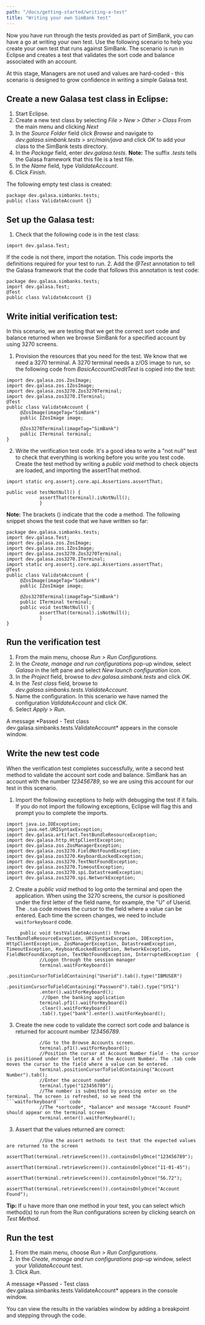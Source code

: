 ```yaml
---
path: "/docs/getting-started/writing-a-test"
title: "Writing your own SimBank test"
---
```


Now you have run through the tests provided as part of SimBank, you can have a go at writing your own test. Use the following scenario to help you create your own test that runs against SimBank. The scenario is run in Eclipse and creates a test that validates the sort code and balance associated with an account. 

At this stage, Managers are not used and values are hard-coded - this scenario is designed to grow confidence in writing a simple Galasa test. 

## Create a new Galasa test class in Eclipse:

1. Start Eclipse. 
2. Create a new test class by selecting *File > New > Other > Class* From the main menu and clicking *Next* 
3. In the *Source Folder* field click *Browse* and navigate to *dev.galasa.simbank.tests* > *src/main/java* and click *OK* to add your class to the SimBank tests directory. 
4. In the *Package* field, enter *dev.galasa.tests*.
**Note:** The suffix *.tests* tells the Galasa framework that this file is a test file.  
5. In the *Name* field, type *ValidateAccount*.
5. Click *Finish*.

The following empty test class is created: 
```
package dev.galasa.simbanks.tests;
public class ValidateAccount {}
```
## Set up the Galasa test:
1. Check that the following code is in the test class:
```
import dev.galasa.Test;
```
If the code is not there, import the notation. This code imports the definitions required for your test to run.
2. Add the *@Test* annotation to tell the Galasa framework that the code that follows this annotation is test code: 
```
package dev.galasa.simbanks.tests;
import dev.galasa.Test;
@Test
public class ValidateAccount {}
```


## Write initial verification test:

In this scenario, we are testing that we get the correct sort code and balance returned when we browse SimBank for a specified account by using 3270 screens.

1. Provision the resources that you need for the test. 
We know that we need a 3270 terminal. A 3270 terminal needs a z/OS image to run, so the following code from *BasicAccountCreditTest* is copied into the test:
```  
import dev.galasa.zos.ZosImage;
import dev.galasa.zos.IZosImage;
import dev.galasa.zos3270.Zos3270Terminal;
import dev.galasa.zos3270.ITerminal;
@Test
public class ValidateAccount {
	 @ZosImage(imageTag="SimBank")
     public IZosImage image;

	 @Zos3270Terminal(imageTag="SimBank")
	 public ITerminal terminal;
} 
```  
2. Write the verification test code.
It's a good idea to write a "not null" test to check that everything is working before you write you test code. Create the test method by writing a *public void* method to check objects are loaded, and importing the assertThat method.
```
import static org.assertj.core.api.Assertions.assertThat;
```
```
public void testNotNull() {
	        assertThat(terminal).isNotNull();
	        }
```  
**Note:** The brackets () indicate that the code a method.
The following snippet shows the test code that we have written so far:  
```
package dev.galasa.simbanks.tests;
import dev.galasa.Test;
import dev.galasa.zos.ZosImage;
import dev.galasa.zos.IZosImage;
import dev.galasa.zos3270.Zos3270Terminal;
import dev.galasa.zos3270.ITerminal;
import static org.assertj.core.api.Assertions.assertThat;
@Test
public class ValidateAccount {
	 @ZosImage(imageTag="SimBank")
     public IZosImage image;

	 @Zos3270Terminal(imageTag="SimBank")
	 public ITerminal terminal;
	 public void testNotNull() {
	        assertThat(terminal).isNotNull();
	        }
}
```  

## Run the verification test
1. From the main menu, choose *Run > Run Configurations*.
2. In the *Create, manage and run configurations* pop-up window, select *Galasa* in the left pane and select *New launch configuration* icon.
3. In the *Project* field, browse to *dev.galasa.simbank.tests* and click *OK*.
4. In the *Test class* field, browse to *dev.galasa.simbanks.tests.ValidateAccount*.
5. Name the configuration. In this scenario we have named the configuration *ValidateAccount* and click *OK*.
6. Select *Apply* > *Run*. 
<p>A message *Passed - Test class dev.galasa.simbanks.tests.ValidateAccount* appears in the console window.</p>

## Write the new test code 
When the verification test completes successfully, write a second test method to validate the account sort code and balance. SimBank has an account with the number *123456789*, so we are using this account for our test in this scenario. 
1. Import the following exceptions to help with debugging the test if it fails. If you do not import the following exceptions, Eclipse will flag this and prompt you to complete the imports. 

```
import java.io.IOException;
import java.net.URISyntaxException;
import dev.galasa.artifact.TestBundleResourceException;
import dev.galasa.http.HttpClientException;
import dev.galasa.zos.ZosManagerException;
import dev.galasa.zos3270.FieldNotFoundException;
import dev.galasa.zos3270.KeyboardLockedException;
import dev.galasa.zos3270.TextNotFoundException;
import dev.galasa.zos3270.TimeoutException;
import dev.galasa.zos3270.spi.DatastreamException;
import dev.galasa.zos3270.spi.NetworkException;
```
2. Create a *public void* method to log onto the terminal and open the application. 
When using the 3270 screens, the cursor is positioned under the first letter of the field name, for example, the "U" of Userid. The ```.tab``` code moves the cursor to the field where a value can be entered. Each time the screen changes, we need to include ```waitforkeyboard``` code. 
```
	 public void testValidateAccount() throws TestBundleResourceException, URISyntaxException, IOException, HttpClientException, ZosManagerException, DatastreamException, TimeoutException, KeyboardLockedException, NetworkException, FieldNotFoundException, TextNotFoundException, InterruptedException  {
	        //Logon through the session manager
	    	terminal.waitForKeyboard()
	        .positionCursorToFieldContaining("Userid").tab().type("IBMUSER")
	        .positionCursorToFieldContaining("Password").tab().type("SYS1")
	        .enter().waitForKeyboard();	    	
	    	 //Open the banking application
	        terminal.pf1().waitForKeyboard()
	        .clear().waitForKeyboard()
	        .tab().type("bank").enter().waitForKeyboard();
```  
3. Create the new code to validate the correct sort code and balance is returned for account number *123456789*. 
```        
	        //Go to the Browse Accounts screen. 
	        terminal.pf1().waitForKeyboard();
	        //Position the cursor at Account Number field - the cursor is positioned under the letter A of the Account Number. The .tab code moves the cursor to the field where a value can be entered. 
	        terminal.positionCursorToFieldContaining("Account Number").tab();
	        //Enter the account number
	        terminal.type("123456789");
	        //The number is submitted by pressing enter on the terminal. The screen is refreshed, so we need the ```waitforkeyboard```  code
	        //The *sortcode*, *balance* and message *Account Found* should appear on the terminal screen
	        terminal.enter().waitForKeyboard();
```
3. Assert that the values returned are correct:
```
	        //Use the assert methods to test that the expected values are returned to the screen
	        assertThat(terminal.retrieveScreen()).containsOnlyOnce("123456789");
	    	assertThat(terminal.retrieveScreen()).containsOnlyOnce("11-01-45");
	    	assertThat(terminal.retrieveScreen()).containsOnlyOnce("56.72");
	    	assertThat(terminal.retrieveScreen()).containsOnlyOnce("Account Found");       
```
**Tip:** If u have more than one method in your test, you can select which method(s) to run from the Run configurations screen by clicking search on *Test Method*.

## Run the test

1. From the main menu, choose *Run > Run Configurations*.
2. In the *Create, manage and run configurations* pop-up window, select your *ValidateAccount* test.
3. Click *Run*. 

<p>A message *Passed - Test class dev.galasa.simbanks.tests.ValidateAccount* appears in the console window.</p>
You can view the results in the variables window by adding a breakpoint and stepping through the code. 
